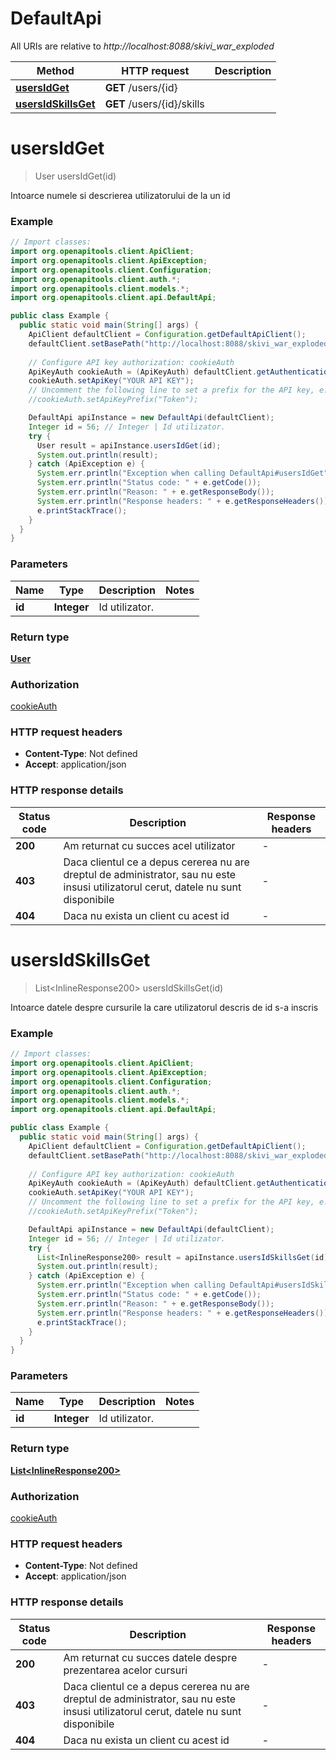 # DefaultApi

All URIs are relative to *http://localhost:8088/skivi_war_exploded*

Method | HTTP request | Description
------------- | ------------- | -------------
[**usersIdGet**](DefaultApi.md#usersIdGet) | **GET** /users/{id} | 
[**usersIdSkillsGet**](DefaultApi.md#usersIdSkillsGet) | **GET** /users/{id}/skills | 


<a name="usersIdGet"></a>
# **usersIdGet**
> User usersIdGet(id)



Intoarce numele si descrierea utilizatorului de la un id

### Example
```java
// Import classes:
import org.openapitools.client.ApiClient;
import org.openapitools.client.ApiException;
import org.openapitools.client.Configuration;
import org.openapitools.client.auth.*;
import org.openapitools.client.models.*;
import org.openapitools.client.api.DefaultApi;

public class Example {
  public static void main(String[] args) {
    ApiClient defaultClient = Configuration.getDefaultApiClient();
    defaultClient.setBasePath("http://localhost:8088/skivi_war_exploded");
    
    // Configure API key authorization: cookieAuth
    ApiKeyAuth cookieAuth = (ApiKeyAuth) defaultClient.getAuthentication("cookieAuth");
    cookieAuth.setApiKey("YOUR API KEY");
    // Uncomment the following line to set a prefix for the API key, e.g. "Token" (defaults to null)
    //cookieAuth.setApiKeyPrefix("Token");

    DefaultApi apiInstance = new DefaultApi(defaultClient);
    Integer id = 56; // Integer | Id utilizator.
    try {
      User result = apiInstance.usersIdGet(id);
      System.out.println(result);
    } catch (ApiException e) {
      System.err.println("Exception when calling DefaultApi#usersIdGet");
      System.err.println("Status code: " + e.getCode());
      System.err.println("Reason: " + e.getResponseBody());
      System.err.println("Response headers: " + e.getResponseHeaders());
      e.printStackTrace();
    }
  }
}
```

### Parameters

Name | Type | Description  | Notes
------------- | ------------- | ------------- | -------------
 **id** | **Integer**| Id utilizator. |

### Return type

[**User**](User.md)

### Authorization

[cookieAuth](../README.md#cookieAuth)

### HTTP request headers

 - **Content-Type**: Not defined
 - **Accept**: application/json

### HTTP response details
| Status code | Description | Response headers |
|-------------|-------------|------------------|
**200** | Am returnat cu succes acel utilizator |  -  |
**403** | Daca clientul ce a depus cererea nu are dreptul de administrator, sau nu este insusi utilizatorul cerut, datele nu sunt disponibile |  -  |
**404** | Daca nu exista un client cu acest id |  -  |

<a name="usersIdSkillsGet"></a>
# **usersIdSkillsGet**
> List&lt;InlineResponse200&gt; usersIdSkillsGet(id)



Intoarce datele despre cursurile la care utilizatorul descris de id s-a inscris

### Example
```java
// Import classes:
import org.openapitools.client.ApiClient;
import org.openapitools.client.ApiException;
import org.openapitools.client.Configuration;
import org.openapitools.client.auth.*;
import org.openapitools.client.models.*;
import org.openapitools.client.api.DefaultApi;

public class Example {
  public static void main(String[] args) {
    ApiClient defaultClient = Configuration.getDefaultApiClient();
    defaultClient.setBasePath("http://localhost:8088/skivi_war_exploded");
    
    // Configure API key authorization: cookieAuth
    ApiKeyAuth cookieAuth = (ApiKeyAuth) defaultClient.getAuthentication("cookieAuth");
    cookieAuth.setApiKey("YOUR API KEY");
    // Uncomment the following line to set a prefix for the API key, e.g. "Token" (defaults to null)
    //cookieAuth.setApiKeyPrefix("Token");

    DefaultApi apiInstance = new DefaultApi(defaultClient);
    Integer id = 56; // Integer | Id utilizator.
    try {
      List<InlineResponse200> result = apiInstance.usersIdSkillsGet(id);
      System.out.println(result);
    } catch (ApiException e) {
      System.err.println("Exception when calling DefaultApi#usersIdSkillsGet");
      System.err.println("Status code: " + e.getCode());
      System.err.println("Reason: " + e.getResponseBody());
      System.err.println("Response headers: " + e.getResponseHeaders());
      e.printStackTrace();
    }
  }
}
```

### Parameters

Name | Type | Description  | Notes
------------- | ------------- | ------------- | -------------
 **id** | **Integer**| Id utilizator. |

### Return type

[**List&lt;InlineResponse200&gt;**](InlineResponse200.md)

### Authorization

[cookieAuth](../README.md#cookieAuth)

### HTTP request headers

 - **Content-Type**: Not defined
 - **Accept**: application/json

### HTTP response details
| Status code | Description | Response headers |
|-------------|-------------|------------------|
**200** | Am returnat cu succes datele despre prezentarea acelor cursuri |  -  |
**403** | Daca clientul ce a depus cererea nu are dreptul de administrator, sau nu este insusi utilizatorul cerut, datele nu sunt disponibile |  -  |
**404** | Daca nu exista un client cu acest id |  -  |

